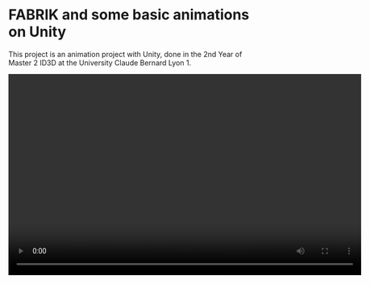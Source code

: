 # FABRIK and some basic animations on Unity

This project is an animation project with Unity, done in the 2nd Year of Master 2 ID3D at the University Claude Bernard Lyon 1.

<video width="700" height="400" controls>
  <source src="capture_TP.mp4" type="video/mp4">
</video>